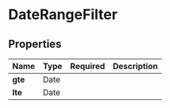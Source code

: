 # DateRangeFilter



## Properties

Name | Type | Required | Description
------------ | ------------- | ------------- | -------------
**gte** | Date |  | 
**lte** | Date |  | 


